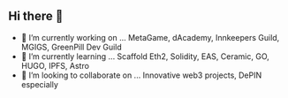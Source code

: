 ## Hi there 👋


- 🔭 I’m currently working on ... MetaGame, dAcademy, Innkeepers Guild, MGIGS, GreenPill Dev Guild
- 🌱 I’m currently learning ... Scaffold Eth2, Solidity, EAS, Ceramic, GO, HUGO, IPFS, Astro
- 👯 I’m looking to collaborate on ... Innovative web3 projects, DePIN especially


